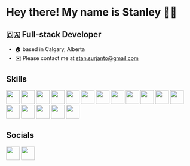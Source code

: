 # Hey there! My name is Stanley 👋🏼
## 🇨🇦 Full-stack Developer 
- 🏠 based in Calgary, Alberta
- ✉️ Please contact me at stan.surjanto@gmail.com

## Skills
[<img src="https://raw.githubusercontent.com/danielcranney/readme-generator/main/public/icons/skills/react-colored.svg" width="36" height="36" />](https://reactjs.org/)
[<img src="https://raw.githubusercontent.com/danielcranney/readme-generator/main/public/icons/skills/javascript-colored.svg" width="36" height="36" />](https://developer.mozilla.org/en-US/docs/Web/JavaScript)
[<img src="https://raw.githubusercontent.com/danielcranney/readme-generator/main/public/icons/skills/html5-colored.svg" width="36" height="36" />](https://developer.mozilla.org/en-US/docs/Glossary/HTML5)
[<img src="https://raw.githubusercontent.com/danielcranney/readme-generator/main/public/icons/skills/css3-colored.svg" width="36" height="36" />](https://www.w3.org/TR/CSS/#css)
[<img src="https://raw.githubusercontent.com/danielcranney/readme-generator/main/public/icons/skills/ruby-colored.svg" width="36" height="36" />](https://www.ruby-lang.org/en/)
[<img src="https://avatars.githubusercontent.com/u/4223" width="36" height="36" />](https://rubyonrails.org/)
[<img src="https://raw.githubusercontent.com/danielcranney/readme-generator/main/public/icons/skills/jquery-colored.svg" width="36" height="36" />](https://jquery.com/)
[<img src="https://raw.githubusercontent.com/danielcranney/readme-generator/main/public/icons/skills/bootstrap-colored.svg" width="36" height="36" />](https://getbootstrap.com/)
[<img src="https://raw.githubusercontent.com/danielcranney/readme-generator/main/public/icons/skills/tailwindcss-colored.svg" width="36" height="36" />](https://tailwindcss.com/)
[<img src="https://raw.githubusercontent.com/danielcranney/readme-generator/main/public/icons/skills/sass-colored.svg" width="36" height="36" />](https://sass-lang.com/)
[<img src="https://raw.githubusercontent.com/danielcranney/readme-generator/main/public/icons/skills/nodejs-colored.svg" width="36" height="36" />](https://nodejs.org/en/)
[<img src="https://raw.githubusercontent.com/danielcranney/readme-generator/main/public/icons/skills/express-colored.svg" width="36" height="36" />](https://expressjs.com/)
[<img src="https://raw.githubusercontent.com/danielcranney/readme-generator/main/public/icons/skills/postgresql-colored.svg" width="36" height="36" />](https://www.postgresql.org/)
[<img src="https://raw.githubusercontent.com/danielcranney/readme-generator/main/public/icons/skills/mysql-colored.svg" width="36" height="36" />](https://www.mysql.com/)
[<img src="https://raw.githubusercontent.com/danielcranney/readme-generator/main/public/icons/skills/mongodb-colored.svg" width="36" height="36" />](https://www.mongodb.com/)
[<img src="https://raw.githubusercontent.com/danielcranney/readme-generator/main/public/icons/skills/babel-colored.svg" width="36" height="36" />](https://babeljs.io/)
[<img src="https://raw.githubusercontent.com/danielcranney/readme-generator/main/public/icons/skills/webpack-colored.svg" width="36" height="36" />](https://webpack.js.org/)



## Socials
[<img src="https://cdn-icons-png.flaticon.com/512/25/25231.png" width="36" height="36"/>](https://github.com/StanSurj98)
[<img src="https://raw.githubusercontent.com/danielcranney/readme-generator/main/public/icons/socials/linkedin.svg" width="36" height="36" />](https://www.linkedin.com/in/stanley-surjanto/)